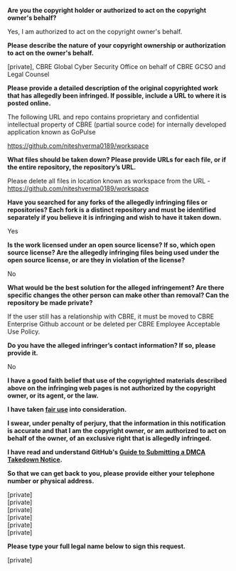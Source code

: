 **Are you the copyright holder or authorized to act on the copyright owner's behalf?**

Yes, I am authorized to act on the copyright owner's behalf.

**Please describe the nature of your copyright ownership or authorization to act on the owner's behalf.**

[private], CBRE Global Cyber Security Office on behalf of CBRE GCSO and Legal Counsel

**Please provide a detailed description of the original copyrighted work that has allegedly been infringed. If possible, include a URL to where it is posted online.**

The following URL and repo contains proprietary and confidential intellectual property of CBRE (partial source code) for internally developed application known as GoPulse

https://github.com/niteshverma0189/workspace

**What files should be taken down? Please provide URLs for each file, or if the entire repository, the repository’s URL.**

Please delete all files in location known as workspace from the URL - https://github.com/niteshverma0189/workspace

**Have you searched for any forks of the allegedly infringing files or repositories? Each fork is a distinct repository and must be identified separately if you believe it is infringing and wish to have it taken down.**

Yes

**Is the work licensed under an open source license? If so, which open source license? Are the allegedly infringing files being used under the open source license, or are they in violation of the license?**

No

**What would be the best solution for the alleged infringement? Are there specific changes the other person can make other than removal? Can the repository be made private?**

If the user still has a relationship with CBRE, it must be moved to CBRE Enterprise Github account or be deleted per CBRE Employee Acceptable Use Policy.

**Do you have the alleged infringer’s contact information? If so, please provide it.**

No

**I have a good faith belief that use of the copyrighted materials described above on the infringing web pages is not authorized by the copyright owner, or its agent, or the law.**

**I have taken <a href="https://www.lumendatabase.org/topics/22">fair use</a> into consideration.**

**I swear, under penalty of perjury, that the information in this notification is accurate and that I am the copyright owner, or am authorized to act on behalf of the owner, of an exclusive right that is allegedly infringed.**

**I have read and understand GitHub's <a href="https://help.github.com/articles/guide-to-submitting-a-dmca-takedown-notice/">Guide to Submitting a DMCA Takedown Notice</a>.**

**So that we can get back to you, please provide either your telephone number or physical address.**

[private]  
[private]  
[private]  
[private]  
[private]  
[private]

**Please type your full legal name below to sign this request.**

[private]
